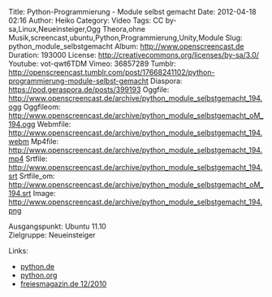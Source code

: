 Title: Python-Programmierung - Module selbst gemacht
Date: 2012-04-18 02:16
Author: Heiko
Category: Video
Tags: CC by-sa,Linux,Neueinsteiger,Ogg Theora,ohne Musik,screencast,ubuntu,Python,Programmierung,Unity,Module
Slug: python_module_selbstgemacht
Album: http://www.openscreencast.de
Duration: 193000
License: http://creativecommons.org/licenses/by-sa/3.0/
Youtube: vot-qwt6TDM
Vimeo: 36857289
Tumblr: http://openscreencast.tumblr.com/post/17668241102/python-programmierung-module-selbst-gemacht
Diaspora: https://pod.geraspora.de/posts/399193
Oggfile: http://www.openscreencast.de/archive/python_module_selbstgemacht_194.ogg
Oggfileom: http://www.openscreencast.de/archive/python_module_selbstgemacht_oM_194.ogg
Webmfile: http://www.openscreencast.de/archive/python_module_selbstgemacht_194.webm
Mp4file: http://www.openscreencast.de/archive/python_module_selbstgemacht_194.mp4
Srtfile: http://www.openscreencast.de/archive/python_module_selbstgemacht_194.srt
Srtfile_om: http://www.openscreencast.de/archive/python_module_selbstgemacht_oM_194.srt
Image: http://www.openscreencast.de/archive/python_module_selbstgemacht_194.png

Ausgangspunkt: Ubuntu 11.10  
Zielgruppe: Neueinsteiger  

Links:

  * [python.de](http://www.python.de "Link zu Python.de" )
  * [python.org](http://www.python.org "Link zu Python.org" )
  * [freiesmagazin.de 12/2010](http://www.freiesmagazin.de/freiesMagazin-2010-12 "Link zu freiesmagazin.de" )

